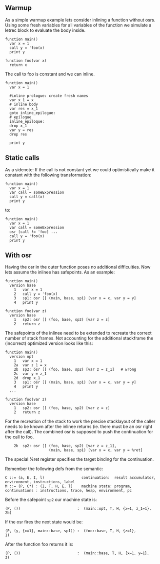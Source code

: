## Warmup

As a simple warmup example lets consider inlining a function without osrs.
Using some fresh variables for all variables of the function we simulate a letrec
block to evaluate the body inside.

```
function main()
  var x = 1
  call y = 'foo(x)
  print y

function foo(var x)
  return x
```

The call to foo is constant and we can inline.

```
function main()
  var x = 1

  #inline prologue: create fresh names
  var x_1 = x
  # inline body
  var res = x_1
  goto inline_epilogue:
  # epilogue
  inline_epiloque:
  drop x_1
  var y = res
  drop res

  print y
```

## Static calls

As a sidenote: If the call is not constant yet we could optimistically make it constant with the following transformation:

```
function main()
  var x = 1
  var call = someExpression
  call y = call(x)
  print y
```

to:

```
function main()
  var x = 1
  var call = someExpression
  osr [call != 'foo] ...
  call y = 'foo(x)
  print y
```

## With osr

Having the osr in the outer function poses no additional difficulties. Now lets assume the inlinee has safepoints.
As an example:

```
function main()
  version base
    1   var x = 1
    2   call y = 'foo(x)
    3   sp1: osr [] (main, base, sp1) [var x = x, var y = y]
    4   print y

function foo(var z)
  version base
    1   sp2: osr [] (foo, base, sp2) [var z = z]
    2   return z
```

The safepoints of the inlinee need to be extended to recreate the correct number of stack frames.
Not accounting for the additional stackframe the (incorrect) optimized version looks like this:

```
function main()
  version opt
    1   var x = 1
    2a  var z_1 = x
    2b  sp2: osr [] (foo, base, sp2) [var z = z_1]   # wrong
    2c  var y = z_1
    2d  drop x_1
    3   sp1: osr [] (main, base, sp1) [var x = x, var y = y]
    4   print y
  ...

function foo(var z)
  version base
    1   sp2: osr [] (foo, base, sp2) [var z = z]
    2   return z
```

For the recreation of the stack to work the precise stacklayout of the caller needs to be known after the inlinee returns (ie. there must be an osr right after the call).
The combined osr is supposed to push the continuation for the call to foo.

```
    2b  sp2: osr [] (foo, base, sp2) [var z = z_1],
                    (main, base, sp1) [var x = x, var y = %ret]
```

The special %ret register specifies the target binding for the continuation.

Remember the following defs from the semantic:

    C ::= (a, E, I, l)                 continuation:  result accumulator, environment, instructions, label
    M ::= (P, C*) : (I, T, H, E, l)    machine state: program, continuations : instructions, trace, heap, environment, pc

Before the safepoint `sp2` our machine state is:

    (P, ())                          :  (main::opt, T, H, {x=1, z_1=1}, 2b)

If the osr fires the next state would be:

    (P, (y, {x=1}, main::base, sp1)) :  (foo::base, T, H, {z=1},         1)

After the function foo returns it is:

    (P, ())                          :  (main::base, T, H, {x=1, y=1},   3)
